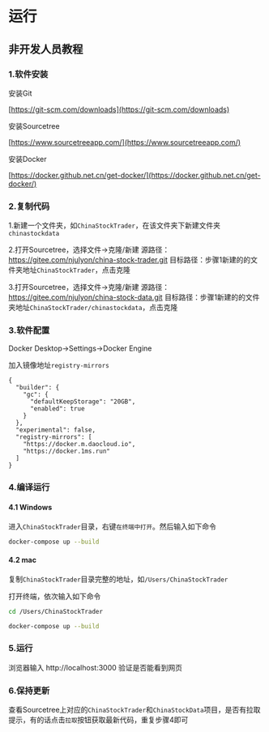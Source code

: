 # 运行

## 非开发人员教程

### 1.软件安装

安装Git

[https://git-scm.com/downloads](https://git-scm.com/downloads)

安装Sourcetree

[https://www.sourcetreeapp.com/](https://www.sourcetreeapp.com/)

安装Docker

[https://docker.github.net.cn/get-docker/](https://docker.github.net.cn/get-docker/)

### 2.复制代码

1.新建一个文件夹，如`ChinaStockTrader`，在该文件夹下新建文件夹`chinastockdata`

2.打开Sourcetree，选择文件->克隆/新建
源路径：https://gitee.com/njulyon/china-stock-trader.git
目标路径：步骤1新建的的文件夹地址`ChinaStockTrader`，点击克隆

3.打开Sourcetree，选择文件->克隆/新建
源路径：https://gitee.com/njulyon/china-stock-data.git
目标路径：步骤1新建的的文件夹地址`ChinaStockTrader/chinastockdata`，点击克隆

### 3.软件配置

Docker Desktop->Settings->Docker Engine

加入镜像地址`registry-mirrors`

```
{
  "builder": {
    "gc": {
      "defaultKeepStorage": "20GB",
      "enabled": true
    }
  },
  "experimental": false,
  "registry-mirrors": [
    "https://docker.m.daocloud.io",
    "https://docker.1ms.run"
  ]
}
```


### 4.编译运行

#### 4.1 Windows

进入`ChinaStockTrader`目录，右键`在终端中打开`。然后输入如下命令

```Bash
docker-compose up --build
```

#### 4.2 mac

复制`ChinaStockTrader`目录完整的地址，如`/Users/ChinaStockTrader`

打开终端，依次输入如下命令

```Bash
cd /Users/ChinaStockTrader

docker-compose up --build
```

### 5.运行

浏览器输入
http://localhost:3000
验证是否能看到网页

### 6.保持更新

查看Sourcetree上对应的`ChinaStockTrader`和`ChinaStockData`项目，是否有拉取提示，有的话点击`拉取`按钮获取最新代码，重复步骤4即可